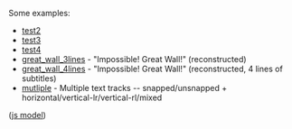 Some examples:

* [test2](./test2/)
* [test3](./test3/)
* [test4](./test4/)
* [great_wall_3lines](./great_wall_3lines/) - "Impossible! Great Wall!" (reconstructed)
* [great_wall_4lines](./great_wall_4lines/) - "Impossible! Great Wall!" (reconstructed, 4 lines of subtitles)
* [mutliple](./mutliple/) - Multiple text tracks -- snapped/unsnapped + horizontal/vertical-lr/vertical-rl/mixed

([js model](./model-horizontal-final.html))